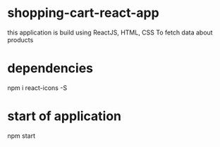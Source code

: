 # shopping-cart-react-app
this application is build using ReactJS, HTML, CSS To fetch data about products

# dependencies 
npm i react-icons -S

# start of application
npm start
